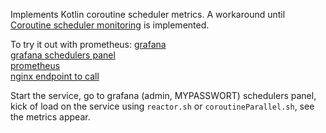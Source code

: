 
Implements Kotlin coroutine scheduler metrics. A workaround until [Coroutine scheduler monitoring](https://github.com/Kotlin/kotlinx.coroutines/issues/1360) is implemented.

To try it out with prometheus:
[grafana](http://localhost:3000)  
[grafana schedulers panel](http://localhost:3000/d/yHCu-pG7z/local-schedulers?orgId=1)  
[prometheus](http://localhost:9090)  
[nginx endpoint to call](http://localhost:9999/somePath)  

Start the service, go to grafana (admin, MYPASSWORT) schedulers panel, kick of load on the service using `reactor.sh` or `coroutineParallel.sh`, see the metrics appear.
